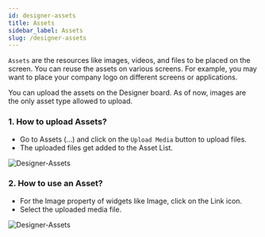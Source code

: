 ```yaml
---
id: designer-assets
title: Assets
sidebar_label: Assets
slug: /designer-assets
---
```


`Assets` are the resources like images, videos, and files to be placed on the screen. You can reuse the assets on various screens. For example, you may want to place your company logo on different screens or applications.

You can upload the assets on the Designer board. As of now, images are the only asset type allowed to upload.

### 1. **How to upload Assets?**

+ Go to Assets (...) and click on the `Upload Media` button to upload files. 
+ The uploaded files get added to the Asset List.

![Designer-Assets](/img/Designer-Assets-1.PNG)


### 2. **How to use an Asset?**

+ For the Image property of widgets like Image, click on the Link icon.
+ Select the uploaded media file.

![Designer-Assets](/img/Designer-Assets-2.PNG)




